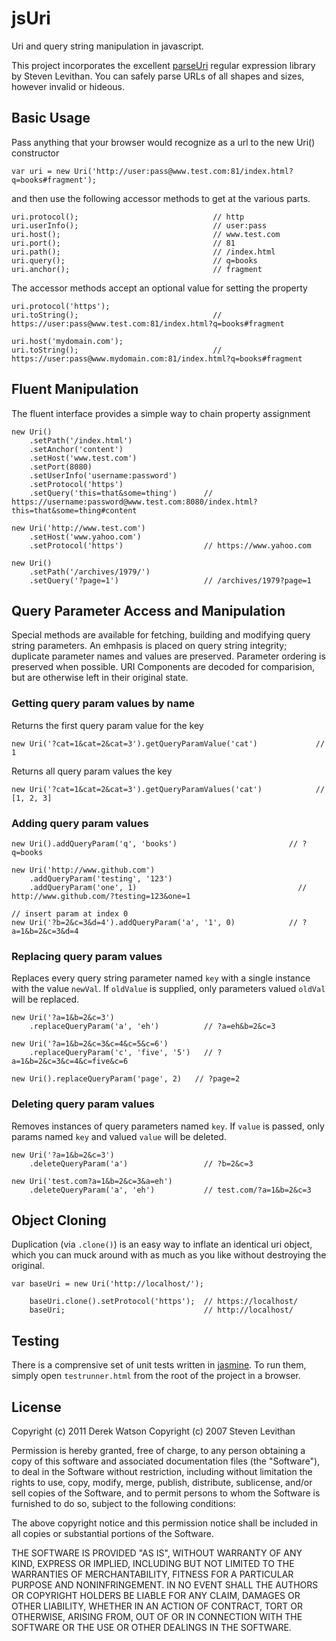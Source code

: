 jsUri
=====

Uri and query string manipulation in javascript.

This project incorporates the excellent [parseUri](http://blog.stevenlevithan.com/archives/parseuri) regular expression library by Steven Levithan. You can safely parse URLs of all shapes and sizes, however invalid or hideous.


Basic Usage
-----------

Pass anything that your browser would recognize as a url to the new Uri() constructor

    var uri = new Uri('http://user:pass@www.test.com:81/index.html?q=books#fragment');

and then use the following accessor methods to get at the various parts.

    uri.protocol();                              // http
    uri.userInfo();                              // user:pass
    uri.host();                                  // www.test.com
    uri.port();                                  // 81
    uri.path();                                  // /index.html
    uri.query();                                 // q=books
    uri.anchor();                                // fragment

The accessor methods accept an optional value for setting the property

    uri.protocol('https');
    uri.toString();                              // https://user:pass@www.test.com:81/index.html?q=books#fragment

    uri.host('mydomain.com');
    uri.toString();                              // https://user:pass@www.mydomain.com:81/index.html?q=books#fragment


Fluent Manipulation
-------------------

The fluent interface provides a simple way to chain property assignment

    new Uri()
        .setPath('/index.html')
        .setAnchor('content')
        .setHost('www.test.com')
        .setPort(8080)
        .setUserInfo('username:password')
        .setProtocol('https')
        .setQuery('this=that&some=thing')      // https://username:password@www.test.com:8080/index.html?this=that&some=thing#content

    new Uri('http://www.test.com')
        .setHost('www.yahoo.com')
        .setProtocol('https')                  // https://www.yahoo.com

    new Uri()
        .setPath('/archives/1979/')
        .setQuery('?page=1')                   // /archives/1979?page=1

Query Parameter Access and Manipulation
---------------------------------------

Special methods are available for fetching, building and modifying query string parameters. An emhpasis is placed on query string integrity; duplicate parameter names and values are preserved. Parameter ordering is preserved when possible. URI Components are decoded for comparision, but are otherwise left in their original state.

### Getting query param values by name

Returns the first query param value for the key

    new Uri('?cat=1&cat=2&cat=3').getQueryParamValue('cat')             // 1

Returns all query param values the key

    new Uri('?cat=1&cat=2&cat=3').getQueryParamValues('cat')            // [1, 2, 3]

### Adding query param values

    new Uri().addQueryParam('q', 'books')                         // ?q=books

    new Uri('http://www.github.com')
        .addQueryParam('testing', '123')
        .addQueryParam('one', 1)                                    // http://www.github.com/?testing=123&one=1

    // insert param at index 0
    new Uri('?b=2&c=3&d=4').addQueryParam('a', '1', 0)            // ?a=1&b=2&c=3&d=4

### Replacing query param values

Replaces every query string parameter named `key` with a single instance with the value `newVal`. If `oldValue` is supplied, only parameters valued `oldVal` will be replaced.

    new Uri('?a=1&b=2&c=3')
        .replaceQueryParam('a', 'eh')          // ?a=eh&b=2&c=3

    new Uri('?a=1&b=2&c=3&c=4&c=5&c=6')
        .replaceQueryParam('c', 'five', '5')   // ?a=1&b=2&c=3&c=4&c=five&c=6

    new Uri().replaceQueryParam('page', 2)   // ?page=2


### Deleting query param values

Removes instances of query parameters named `key`. If `value` is passed, only params named `key` and valued `value` will be deleted.

    new Uri('?a=1&b=2&c=3')
        .deleteQueryParam('a')                 // ?b=2&c=3

    new Uri('test.com?a=1&b=2&c=3&a=eh')
        .deleteQueryParam('a', 'eh')           // test.com/?a=1&b=2&c=3


Object Cloning
--------------

Duplication (via `.clone()`) is an easy way to inflate an identical uri object, which you can muck around with as much as you like without destroying the original.

    var baseUri = new Uri('http://localhost/');

        baseUri.clone().setProtocol('https');  // https://localhost/
        baseUri;                               // http://localhost/

Testing
-------

There is a comprensive set of unit tests written in [jasmine](http://pivotal.github.com/jasmine/). 
To run them, simply open `testrunner.html` from the root of the project in a browser.

License
-------

Copyright (c) 2011 Derek Watson
Copyright (c) 2007 Steven Levithan

Permission is hereby granted, free of charge, to any person obtaining a 
copy of this software and associated documentation files (the "Software"), 
to deal in the Software without restriction, including without limitation 
the rights to use, copy, modify, merge, publish, distribute, sublicense, 
and/or sell copies of the Software, and to permit persons to whom the 
Software is furnished to do so, subject to the following conditions:

The above copyright notice and this permission notice shall be included 
in all copies or substantial portions of the Software.

THE SOFTWARE IS PROVIDED "AS IS", WITHOUT WARRANTY OF ANY KIND, EXPRESS 
OR IMPLIED, INCLUDING BUT NOT LIMITED TO THE WARRANTIES OF MERCHANTABILITY,
FITNESS FOR A PARTICULAR PURPOSE AND NONINFRINGEMENT. IN NO EVENT SHALL 
THE AUTHORS OR COPYRIGHT HOLDERS BE LIABLE FOR ANY CLAIM, DAMAGES OR OTHER 
LIABILITY, WHETHER IN AN ACTION OF CONTRACT, TORT OR OTHERWISE, ARISING
FROM, OUT OF OR IN CONNECTION WITH THE SOFTWARE OR THE USE OR OTHER 
DEALINGS IN THE SOFTWARE.
